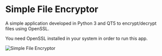 # Simple File Encryptor

A simple application developed in Python 3 and QT5 to encrypt/decrypt files using OpenSSL.

You need OpenSSL installed in your system in order to run this app.

![Simple File Encryptor](misc/screenshot.png)
